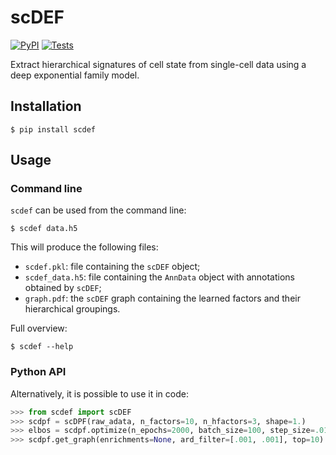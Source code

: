 # scDEF

[![PyPI](https://img.shields.io/pypi/v/scdef.svg?style=flat)](https://pypi.python.org/pypi/scdef)
[![Tests](https://github.com/pedrofale/scdef/actions/workflows/main.yaml/badge.svg)](https://github.com/pedrofale/scdef/actions/workflows/main.yaml)

Extract hierarchical signatures of cell state from single-cell data using a deep exponential family model.

## Installation
```
$ pip install scdef
```

## Usage
### Command line
`scdef` can be used from the command line:
```
$ scdef data.h5
```
This will produce the following files:
* `scdef.pkl`: file containing the `scDEF` object;
* `scdef_data.h5`: file containing the `AnnData` object with annotations obtained by `scDEF`;
* `graph.pdf`: the `scDEF` graph containing the learned factors and their hierarchical groupings.

Full overview:
```
$ scdef --help
```

### Python API
Alternatively, it is possible to use it in code:
```python
>>> from scdef import scDEF
>>> scdpf = scDPF(raw_adata, n_factors=10, n_hfactors=3, shape=1.)
>>> elbos = scdpf.optimize(n_epochs=2000, batch_size=100, step_size=.01, num_samples=100)
>>> scdpf.get_graph(enrichments=None, ard_filter=[.001, .001], top=10)
```
